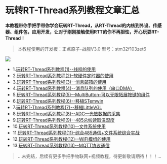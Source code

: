 # 玩转RT-Thread系列教程文章汇总

**本教程带你手把手带你学会玩转RT-Thread，从RT-Thread的内核到外设、传感器、组件包，应用开发，让对于刚刚接触使用RTT的你不再胆怯，开心玩耍RT-Thread！**

> 本教程使用的开发板：正点原子-战舰V3.0	型号：stm32f103zet6

![](https://img-blog.csdnimg.cn/20210604213144177.png?x-oss-process=image/watermark,type_ZmFuZ3poZW5naGVpdGk,shadow_10,text_aHR0cHM6Ly9ibG9nLmNzZG4ubmV0L3FxXzQzNjEwNDMw,size_16,color_FFFFFF,t_70)

* 1.[玩转RT-Thread系列教程(1)--线程的使用](https://blog.csdn.net/qq_43610430/article/details/117437250?spm=1001.2014.3001.5501)
* 2.[玩转RT-Thread系列教程(2)–软硬件定时器的使用](http://rbb996.gitee.io/blog/posts/3871595047/)
* 3.[玩转RT-Thread系列教程(3)--消息邮箱的使用](https://blog.csdn.net/qq_43610430/article/details/117437301?spm=1001.2014.3001.5501)
* 4.[玩转RT-Thread系列教程(4)--消息队列的使用（串口DMA）](https://blog.csdn.net/qq_43610430/article/details/117437345?spm=1001.2014.3001.5502)
* 5.[玩转RT-Thread系列教程(5)--MultiButton-可以无限拓展按键的组件](https://blog.csdn.net/qq_43610430/article/details/117437380?spm=1001.2014.3001.5502)
* 6.[玩转RT-Thread系列教程(6)--移植STemwin](https://blog.csdn.net/qq_43610430/article/details/117400373?spm=1001.2014.3001.5502)
* 7.[玩转RT-Thread系列教程(7)--移植LittleVGL](https://blog.csdn.net/qq_43610430/article/details/117437428?spm=1001.2014.3001.5502)
* 8.[玩转RT-Thread系列教程(8)--ADC—光敏数据的采集](https://blog.csdn.net/qq_43610430/article/details/117573528)
* 9.[玩转RT-Thread系列教程(9)--485总线读取温湿度](https://blog.csdn.net/qq_43610430/article/details/117462742?spm=1001.2014.3001.5501)
* 10.[玩转RT-Thread系列教程(10)--文件系统使用](https://blog.csdn.net/qq_43610430/article/details/117573559)
* 11.[玩转RT-Thread系列教程(11)–综合485通信+文件系统综合实战](http://rbb996.gitee.io/blog/posts/867383168/)
* 12.[玩转RT-Thread系列教程(12)--WIFI模组的使用](https://blog.csdn.net/qq_43610430/article/details/117593678?spm=1001.2014.3001.5501)
* 13.[玩转RT-Thread系列教程(13)--MQTT协议通信](https://blog.csdn.net/qq_43610430/article/details/117791785)

> ...未完结，后续有更多手把手物联网+视频教程，待更新敬请期待！！！...


